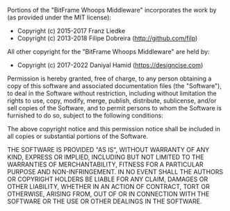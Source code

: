 Portions of the "BitFrame Whoops Middleware" incorporates the work by (as provided under the MIT license):

* Copyright (c) 2015-2017 Franz Liedke
* Copyright (c) 2013-2018 Filipe Dobreira (http://github.com/filp)

All other copyright for the "BitFrame Whoops Middleware" are held by:

* Copyright (c) 2017-2022 Daniyal Hamid (https://designcise.com)

Permission is hereby granted, free of charge, to any person obtaining a copy of this software and associated documentation files (the "Software"), to deal in the Software without restriction, including without limitation the rights to use, copy, modify, merge, publish, distribute, sublicense, and/or sell copies of the Software, and to permit persons to whom the Software is furnished to do so, subject to the following conditions:

The above copyright notice and this permission notice shall be included in all copies or substantial portions of the Software.

THE SOFTWARE IS PROVIDED "AS IS", WITHOUT WARRANTY OF ANY KIND, EXPRESS OR IMPLIED, INCLUDING BUT NOT LIMITED TO THE WARRANTIES OF MERCHANTABILITY, FITNESS FOR A PARTICULAR PURPOSE AND NON-INFRINGEMENT. IN NO EVENT SHALL THE AUTHORS OR COPYRIGHT HOLDERS BE LIABLE FOR ANY CLAIM, DAMAGES OR OTHER LIABILITY, WHETHER IN AN ACTION OF CONTRACT, TORT OR OTHERWISE, ARISING FROM, OUT OF OR IN CONNECTION WITH THE SOFTWARE OR THE USE OR OTHER DEALINGS IN THE SOFTWARE.